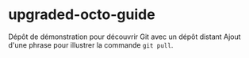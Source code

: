 # upgraded-octo-guide
Dépôt de démonstration pour découvrir Git avec un dépôt distant
Ajout d'une phrase pour illustrer la commande `git pull`.
